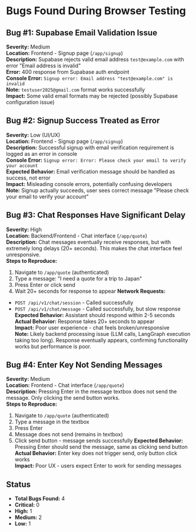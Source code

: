 # Bugs Found During Browser Testing

## Bug #1: Supabase Email Validation Issue
**Severity:** Medium  
**Location:** Frontend - Signup page (`/app/signup`)  
**Description:** Supabase rejects valid email address `test@example.com` with error "Email address is invalid"  
**Error:** 400 response from Supabase auth endpoint  
**Console Error:** `Signup error: Email address "test@example.com" is invalid`  
**Note:** `testuser2025@gmail.com` format works successfully  
**Impact:** Some valid email formats may be rejected (possibly Supabase configuration issue)

## Bug #2: Signup Success Treated as Error
**Severity:** Low (UI/UX)  
**Location:** Frontend - Signup page (`/app/signup`)  
**Description:** Successful signup with email verification requirement is logged as an error in console  
**Console Error:** `Signup error: Error: Please check your email to verify your account`  
**Expected Behavior:** Email verification message should be handled as success, not error  
**Impact:** Misleading console errors, potentially confusing developers  
**Note:** Signup actually succeeds, user sees correct message "Please check your email to verify your account"

## Bug #3: Chat Responses Have Significant Delay
**Severity:** High  
**Location:** Backend/Frontend - Chat interface (`/app/quote`)  
**Description:** Chat messages eventually receive responses, but with extremely long delays (20+ seconds). This makes the chat interface feel unresponsive.  
**Steps to Reproduce:** 
1. Navigate to `/app/quote` (authenticated)
2. Type a message: "I need a quote for a trip to Japan"
3. Press Enter or click send
4. Wait 20+ seconds for response to appear
**Network Requests:** 
- `POST /api/v1/chat/session` - Called successfully
- `POST /api/v1/chat/message` - Called successfully, but slow response
**Expected Behavior:** Assistant should respond within 2-5 seconds  
**Actual Behavior:** Response takes 20+ seconds to appear  
**Impact:** Poor user experience - chat feels broken/unresponsive  
**Note:** Likely backend processing issue (LLM calls, LangGraph execution taking too long). Response eventually appears, confirming functionality works but performance is poor.

## Bug #4: Enter Key Not Sending Messages
**Severity:** Medium  
**Location:** Frontend - Chat interface (`/app/quote`)  
**Description:** Pressing Enter in the message textbox does not send the message. Only clicking the send button works.  
**Steps to Reproduce:** 
1. Navigate to `/app/quote` (authenticated)
2. Type a message in the textbox
3. Press Enter
4. Message does not send (remains in textbox)
5. Click send button - message sends successfully
**Expected Behavior:** Pressing Enter should send the message, same as clicking send button  
**Actual Behavior:** Enter key does not trigger send, only button click works  
**Impact:** Poor UX - users expect Enter to work for sending messages

## Status
- **Total Bugs Found:** 4
- **Critical:** 0
- **High:** 1
- **Medium:** 2
- **Low:** 1

